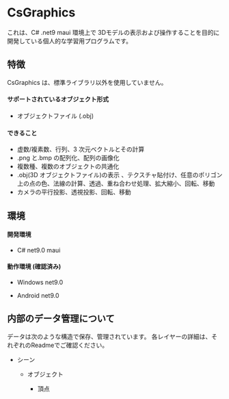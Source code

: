 # CsGraphics

これは、C# .net9 maui 環境上で 3Dモデルの表示および操作することを目的に開発している個人的な学習用プログラムです。



## 特徴

CsGraphics は、標準ライブラリ以外を使用していません。

#### サポートされているオブジェクト形式

- オブジェクトファイル (.obj)

#### できること

- 虚数/複素数、行列、3 次元ベクトルとその計算
- .png と.bmp の配列化、配列の画像化
- 複数種、複数のオブジェクトの共通化
- .obj(3D オブジェクトファイル)の表示 、テクスチャ貼付け、任意のポリゴン上の点の色、法線の計算、透過、重ね合わせ処理、拡大縮小、回転、移動
- カメラの平行投影、透視投影、回転、移動
  
  

## 環境

#### 開発環境

- C# net9.0 maui

#### 動作環境 (確認済み)

- Windows net9.0

- Android net9.0



## 内部のデータ管理について

データは次のような構造で保存、管理されています。
各レイヤーの詳細は、それぞれのReadmeでご確認ください。

- シーン
  
  - オブジェクト
    
    - 頂点


